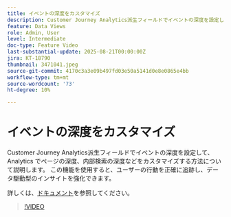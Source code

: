 ```yaml
---
title: イベントの深度をカスタマイズ
description: Customer Journey Analytics派生フィールドでイベントの深度を設定して、Analytics でページの深度、内部検索の深度などをカスタマイズする方法について説明します。
feature: Data Views
role: Admin, User
level: Intermediate
doc-type: Feature Video
last-substantial-update: 2025-08-21T00:00:00Z
jira: KT-18790
thumbnail: 3471041.jpeg
source-git-commit: 4170c3a3e09b497fd03e50a5141d0e8e0865e4bb
workflow-type: tm+mt
source-wordcount: '73'
ht-degree: 10%

---
```


# イベントの深度をカスタマイズ

Customer Journey Analytics派生フィールドでイベントの深度を設定して、Analytics でページの深度、内部検索の深度などをカスタマイズする方法について説明します。 この機能を使用すると、ユーザーの行動を正確に追跡し、データ駆動型のインサイトを強化できます。

詳しくは、[ドキュメント](https://experienceleague.adobe.com/ja/docs/analytics-platform/using/cja-dataviews/derived-fields)を参照してください。

>[!VIDEO](https://video.tv.adobe.com/v/3471041/?learn=on)
